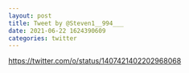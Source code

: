 ```yaml
--- 
layout: post 
title: Tweet by @Steven1__994___ 
date: 2021-06-22 1624390609 
categories: twitter 
--- 
```

https://twitter.com/o/status/1407421402202968068